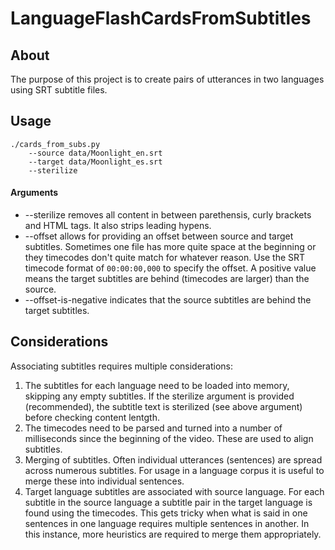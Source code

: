 # LanguageFlashCardsFromSubtitles
 
## About
The purpose of this project is to create pairs of utterances in two languages using SRT subtitle files.


## Usage
```
./cards_from_subs.py 
    --source data/Moonlight_en.srt 
    --target data/Moonlight_es.srt 
    --sterilize
```

#### Arguments
- --sterilize removes all content in between parethensis, curly brackets and HTML tags. It also strips leading hypens.
- --offset allows for providing an offset between source and target subtitles. Sometimes one file has more quite space at the beginning or they timecodes don't quite match for whatever reason. Use the SRT timecode format of `00:00:00,000` to specify the offset. A positive value means the target subtitles are behind (timecodes are larger) than the source.
- --offset-is-negative indicates that the source subtitles are behind the target subtitles.

## Considerations
Associating subtitles requires multiple considerations:
1. The subtitles for each language need to be loaded into memory, skipping any empty subtitles. If the sterilize argument is provided (recommended), the subtitle text is sterilized (see above argument) before checking content lentgth.
2. The timecodes need to be parsed and turned into a number of milliseconds since the beginning of the video. These are used to align subtitles.
3. Merging of subtitles. Often individual utterances (sentences) are spread across numerous subtitles. For usage in a language corpus it is useful to merge these into individual sentences.
3. Target language subtitles are associated with source language. For each subtitle in the source language a subtitle pair in the target language is found using the timecodes. This gets tricky when what is said in one sentences in one language requires multiple sentences in another. In this instance, more heuristics are required to merge them appropriately.
